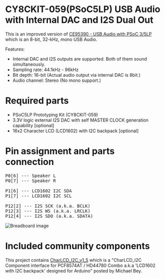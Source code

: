 # CY8CKIT-059(PSoC5LP) USB Audio with Internal DAC and I2S Dual Out
This is an improved version of [CE95390 - USB Audio with PSoC 3/5LP](http://www.cypress.com/documentation/code-examples/ce95390-usb-audio-psoc-35lp) which is an 8-bit, 32-kHz, mono USB Audio.

Features:
- Internal DAC and I2S outputs are supported. Both of them sound simultaneously.
- Sampling rate: 44.1kHz - 96kHz
- Bit depth: 16-bit (Actual audio output via internal DAC is 8bit.)
- Audio channel: Stereo (No mono support.)

# Required parts
- PSoC5LP Prototyping Kit (CY8CKIT-059)
- 3.3V logic external I2S DAC with self MASTER CLOCK generation capability [optional]
- 16x2 Character LCD (LCD1602) with I2C backpack [optional]

# Pin assignment and parts connection
<pre>
P0[6] --- Speaker L
P0[7] --- Speaker R

P1[6] --- LCD1602 I2C SDA
P1[7] --- LCD1602 I2C SCL

P12[2] --- I2S SCK (a.k.a. BCLK)
P12[3] --- I2S WS (a.k.a. LRCLK)
P12[4] --- I2S SDO (a.k.a. SDATA)
</pre>

![Breadboard
 image](https://raw.githubusercontent.com/MinatsuT/USB_Audio_PSoC5LP_I2S/master/breadboard_image.jpg)

# Included community components
This project contains [CharLCD_I2C_v1_5](http://japan.cypress.com/forum/psoc-community-components/charlcdi2c-component-interface-pcf8574at-hd44780-combo?page=2) which is a "CharLCD_I2C Component interface for PCF8574AT / HD44780 Combo a.k.a 'LCD1602 with I2C backpack' designed for Arduino" posted by Michael Bey.
